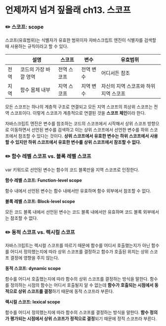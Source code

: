 # 언제까지 넘겨 짚을래 ch13. 스코프

### ✏️ 스코프: scope

스코프(유효범위)는 식별자가 유효한 범위이자 자바스크립트 엔진이 식별자를 검색할 때 사용하는 규칙이라고 할 수 있다.

|      | 설명                  | 스코프      | 변수      | 유효범위                              |
| ---- | --------------------- | ----------- | --------- | ------------------------------------- |
| 전역 | 코드의 가장 바깥 영역 | 전역 스코프 | 전역 변수 | 어디서든 참조                         |
| 지역 | 함수 몸체 내부        | 지역 스코프 | 지역 변수 | 자신의 지역 스코프와 하위 지역 스코프 |

모든 스코프는 하나의 계층적 구조로 연결되고 모든 지역 스코프의 최상위 스코프는 전역 스코프이다. 이렇게 스코프가 계층적으로 연결된 것을 **스코프 체인**이라 한다.

자바스크립트 엔진은 변수를 참조하는 코드의 스코프에서 시작해서 상위 스코프 방향으로 이동하면서 선언된 변수를 검색하고 이는 상위 스코프에서 선언한 변수를 하위 스코프에서 참조할 수 있다는 것이다. **상위 스코프에서 유효한 변수는 하위 스코프에서 사용할 수 있지만 하위 스코프에서 유효한 변수를 상위 스코프에서 참조할 수 없다.**

### ✏️ 함수 레벨 스코프 vs. 블록 레벨 스코프

var 키워드로 선언된 변수는 함수의 코드 블록만을 지역 스코프로 인정한다.

**함수 레벨 스코프: Function-level scope**

함수 내에서 선언된 변수는 함수 내에서만 유효하며 함수 외부에서 참조할 수 없다.

**블록 레벨 스코프: Block-level scope**

모든 코드 블록 내에서 선언된 변수는 코드 블록 내에서만 유효하며 코드 블록 외부에서는 참조할 수 없다.

### ✏️ 동적 스코프 vs. 렉시컬 스코프

자바스크립트는 렉시컬 스코프를 따르기 때문에 함수를 어디서 호출했는지가 아닌 함수를 어디서 정의했는지에 따라 상위 스코프를 결정하고 함수가 호출된 위치는 상위 스코프 결정에 영향을 주지 않는다.

**동적 스코프: dynamic scope**

함수를 어디서 호출했는지에 따라 함수의 상위 스코프를 결정하는 방식을 말한다. 함수를 정의하는 시점의 함수는 어디서 호출될지 알 수 없는데 **함수가 호출되는 시점에서 동적으로 상위 스코프를 결정**하기 때문에 동적 스코프라 부른다.

**렉시컬 스코프: lexical scope**

함수를 어디서 정의했는지에 따라 함수의 스코프를 결정하는 방식을 말한다. **함수 정의가 평가되는 시점에서 상위 스코프가 정적으로 결정**되기 때문에 정적 스코프라 부른다.
